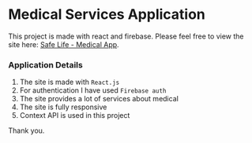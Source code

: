 # Medical Services Application

This project is made with react and firebase. Please feel free to view the site here: [Safe Life - Medical App](https://safelife.netlify.app/).

### Application Details

1. The site is made with `React.js`
2. For authentication I have used `Firebase auth`
3. The site provides a lot of services about medical
4. The site is fully responsive
5. Context API is used in this project

Thank you.
